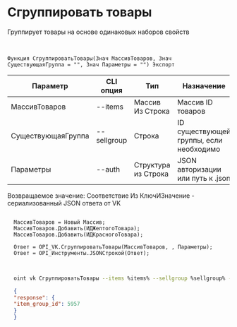 ﻿---
sidebar_position: 7
---

# Сгруппировать товары
 Группирует товары на основе одинаковых наборов свойств


<br/>


`Функция СгруппироватьТовары(Знач МассивТоваров, Знач СуществующаяГруппа = "", Знач Параметры = "") Экспорт`

  | Параметр | CLI опция | Тип | Назначение |
  |-|-|-|-|
  | МассивТоваров | --items | Массив Из Строка | Массив ID товаров |
  | СуществующаяГруппа | --sellgroup | Строка | ID существующей группы, если необходимо |
  | Параметры | --auth | Структура из Строка | JSON авторизации или путь к .json |

  
  Возвращаемое значение:   Соответствие Из КлючИЗначение - сериализованный JSON ответа от VK





```bsl title="Пример кода"
  
  МассивТоваров = Новый Массив;
  МассивТоваров.Добавить(ИДЖелтогоТовара);
  МассивТоваров.Добавить(ИДКрасногоТовара);
  
  Ответ = OPI_VK.СгруппироватьТовары(МассивТоваров, , Параметры);
  Ответ = OPI_Инструменты.JSONСтрокой(Ответ);
  
```
	


```sh title="Пример команды CLI"
    
  oint vk СгруппироватьТовары --items %items% --sellgroup %sellgroup% --auth %auth%

```

```json title="Результат"
  {
  "response": {
  "item_group_id": 5957
  }
  }
```
